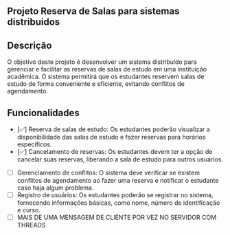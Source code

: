 ## Projeto Reserva de Salas para sistemas distribuidos

## Descrição

O objetivo deste projeto é desenvolver um sistema distribuído para gerenciar e facilitar as reservas de salas de estudo em uma instituição acadêmica. O sistema permitirá que os estudantes reservem salas de estudo de forma conveniente e eficiente, evitando conflitos de agendamento.

## Funcionalidades

- [✅] Reserva de salas de estudo: Os estudantes poderão visualizar a disponibilidade das salas de estudo e fazer reservas para horários específicos.
- [✅] Cancelamento de reservas: Os estudantes devem ter a opção de cancelar suas reservas, liberando a sala de estudo para outros usuários.
- [ ] Gerenciamento de conflitos: O sistema deve verificar se existem conflitos de agendamento ao fazer uma reserva e notificar o estudante caso haja algum problema.
- [ ] Registro de usuários: Os estudantes poderão se registrar no sistema, fornecendo informações básicas, como nome, número de identificação e curso.
- [ ] MAIS DE UMA MENSAGEM DE CLIENTE POR VEZ NO SERVIDOR COM THREADS